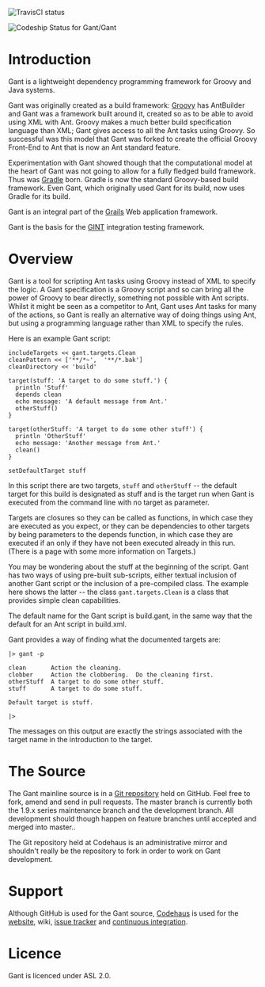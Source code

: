 ![TravisCI status](https://travis-ci.org/Gant/Gant.svg)

![Codeship Status for Gant/Gant](https://codeship.com/projects/62ada4f0-a3ef-0132-a5cd-2e02871ce1a0/status?branch=master)

# Introduction

Gant is a lightweight dependency programming framework for Groovy and Java systems.

Gant was originally created as a build framework: [Groovy](http://groovy.codehaus.org) has AntBuilder and
Gant was a framework built around it, created so as to be able to avoid using XML with Ant. Groovy makes a
much better build specification language than XML; Gant gives access to all the Ant tasks using Groovy. So
successful was this model that Gant was forked to create the official Groovy Front-End to Ant that is now an
Ant standard feature.

Experimentation with Gant showed though that the computational model at the heart of Gant was not going to
allow for a fully fledged build framework.  Thus was [Gradle](http://www.gradle.org) born.  Gradle is now
the standard Groovy-based build framework.  Even Gant, which originally used Gant for its build, now uses
Gradle for its build.

Gant is an integral part of the [Grails](http://www.grails.org) Web application framework.

Gant is the basis for the [GINT](https://studio.plugins.atlassian.com/wiki/display/GINT/Home) integration
testing framework.

# Overview

Gant is a tool for scripting Ant tasks using Groovy instead of XML to specify the logic. A Gant
specification is a Groovy script and so can bring all the power of Groovy to bear directly, something not
possible with Ant scripts. Whilst it might be seen as a competitor to Ant, Gant uses Ant tasks for many of
the actions, so Gant is really an alternative way of doing things using Ant, but using a programming
language rather than XML to specify the rules.

Here is an example Gant script:

    includeTargets << gant.targets.Clean
    cleanPattern << ['**/*~',  '**/*.bak']
    cleanDirectory << 'build'

    target(stuff: 'A target to do some stuff.') {
      println 'Stuff'
      depends clean
      echo message: 'A default message from Ant.'
      otherStuff()
    }

    target(otherStuff: 'A target to do some other stuff') {
      println 'OtherStuff'
      echo message: 'Another message from Ant.'
      clean()
    }

    setDefaultTarget stuff

In this script there are two targets, `stuff` and `otherStuff` -- the default target for this build is
designated as stuff and is the target run when Gant is executed from the command line with no target as
parameter.

Targets are closures so they can be called as functions, in which case they are executed as you expect, or
they can be dependencies to other targets by being parameters to the depends function, in which case they
are executed if an only if they have not been executed already in this run. (There is a page with some more
information on Targets.)

You may be wondering about the stuff at the beginning of the script. Gant has two ways of using pre-built
sub-scripts, either textual inclusion of another Gant script or the inclusion of a pre-compiled class. The
example here shows the latter -- the class `gant.targets.Clean` is a class that provides simple clean
capabilities.

The default name for the Gant script is build.gant, in the same way that the default for an Ant script in
build.xml.

Gant provides a way of finding what the documented targets are:

    |> gant -p

    clean       Action the cleaning.
    clobber     Action the clobbering.  Do the cleaning first.
    otherStuff  A target to do some other stuff.
    stuff       A target to do some stuff.

    Default target is stuff.

    |>

The messages on this output are exactly the strings associated with the target name in the introduction to the target.

# The Source

The Gant mainline source is in a [Git repository](https://github.com/Gant/Gant) held on GitHub. Feel free to
fork, amend and send in pull requests. The master branch is currently both the 1.9.x series maintenance
branch and the development branch. All development should though happen on feature branches until accepted
and merged into master..

The Git repository held at Codehaus is an administrative mirror and shouldn't really be the repository to
fork in order to work on Gant development.

# Support

Although GitHub is used for the Gant source, [Codehaus](http://www.codehaus.org) is used for the
[website](http://gant.codehaus.org), wiki, [issue tracker](http://jira.codehaus.org/browse/GANT) and
[continuous integration](http://bamboo.ci.codehaus.org/browse/GANT).

# Licence

Gant is licenced under ASL 2.0.
